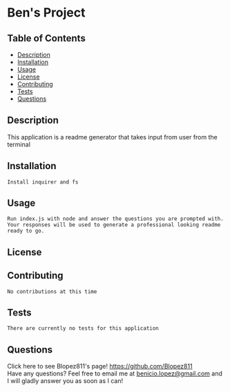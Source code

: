 

  # Ben's Project

  ## Table of Contents
  * [Description](https://github.com/Blopez811/professional-readme-generator#description)
  * [Installation](https://github.com/Blopez811/professional-readme-generator#installation)
  * [Usage](https://github.com/Blopez811/professional-readme-generator#usage)
  * [License](https://github.com/Blopez811/professional-readme-generator#license)
  * [Contributing](https://github.com/Blopez811/professional-readme-generator#contributing)
  * [Tests](https://github.com/Blopez811/professional-readme-generator#tests)
  * [Questions](https://github.com/Blopez811/professional-readme-generator#questions)

  ## Description
   This application is a readme generator that takes input from user from the terminal

  ## Installation
    Install inquirer and fs

  ## Usage
    Run index.js with node and answer the questions you are prompted with. Your responses will be used to generate a professional looking readme ready to go.

  ## License  

  ## Contributing
    No contributions at this time

  ## Tests
    There are currently no tests for this application

  ## Questions
  Click here to see Blopez811's page! https://github.com/Blopez811  
  Have any questions? Feel free to email me at benicio.lopez@gmail.com and I will gladly answer you as soon as I can!

